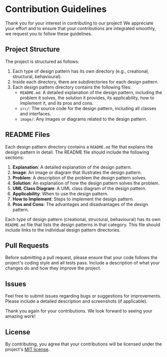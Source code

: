 # Contribution Guidelines

Thank you for your interest in contributing to our project! We appreciate your effort and to ensure that your contributions are integrated smoothly, we request you to follow these guidelines.

## Project Structure

The project is structured as follows:

1. Each type of design pattern has its own directory (e.g., creational, structural, behavioural).
2. Inside each directory, there are subdirectories for each design pattern.
3. Each design pattern directory contains the following files:
    - `README.md`: A detailed explanation of the design pattern, including the problem it solves, the solution it provides, its applicability, how to implement it, and its pros and cons.
    - `src/`: The source code for the design pattern, including all classes and interfaces.
    - `image/`: Any images or diagrams related to the design pattern.

## README Files

Each design pattern directory contains a `README.md` file that explains the design pattern in detail. The README file should include the following sections:

1. **Explanation**: A detailed explanation of the design pattern.
2. **Image**: An image or diagram that illustrates the design pattern.
3. **Problem**: A description of the problem the design pattern solves.
4. **Solution**: An explanation of how the design pattern solves the problem.
5. **UML Class Diagram**: A UML class diagram of the design pattern.
6. **Applicability**: When to use the design pattern.
7. **How to Implement**: Steps to implement the design pattern.
8. **Pros and Cons**: The advantages and disadvantages of the design pattern.

Each type of design pattern (creational, structural, behavioural) has its own `README.md` file that lists the design patterns in that category. This file should include links to the individual design pattern directories.

## Pull Requests

Before submitting a pull request, please ensure that your code follows the project's coding style and all tests pass. Include a description of what your changes do and how they improve the project.

## Issues

Feel free to submit issues regarding bugs or suggestions for improvements. Please include a detailed description and screenshots (if applicable).

Thank you again for your contributions. We look forward to seeing your amazing work!

## License

By contributing, you agree that your contributions will be licensed under the project's [MIT license](./LICENSE).
